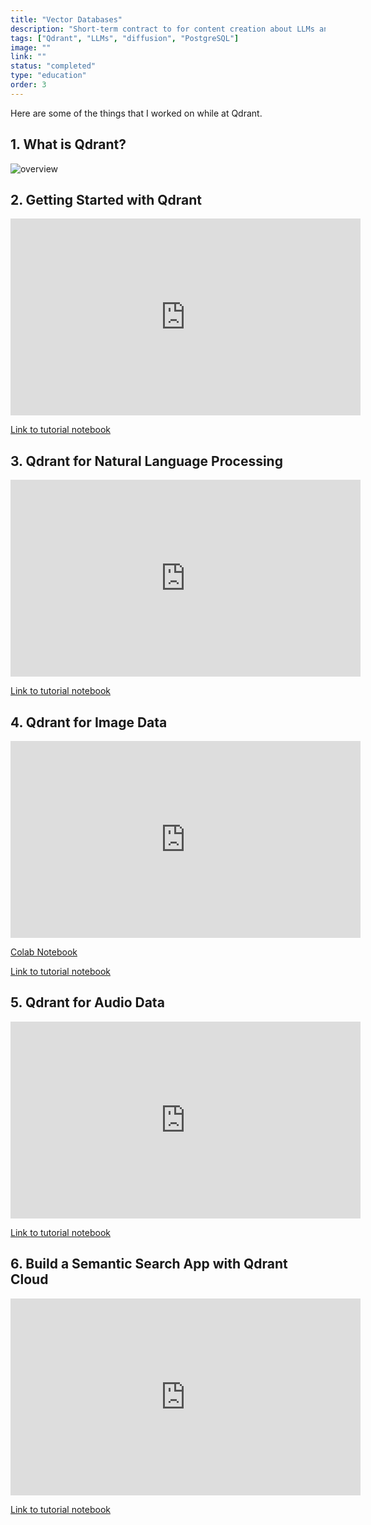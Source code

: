 ```yaml
---
title: "Vector Databases"
description: "Short-term contract to for content creation about LLMs and Vector Databases."
tags: ["Qdrant", "LLMs", "diffusion", "PostgreSQL"]
image: ""
link: ""
status: "completed"
type: "education"
order: 3
---
```


Here are some of the things that I worked on while at Qdrant.

## 1. What is Qdrant?

![overview](/images/qdrant_overview.gif)

## 2. Getting Started with Qdrant

<div class="flex justify-center">
  <iframe width="560" height="315" src="https://www.youtube.com/embed/LRcZ9pbGnno" frameborder="0" allow="accelerometer; autoplay; clipboard-write; encrypted-media; gyroscope; picture-in-picture" allowfullscreen></iframe>
</div>

[Link to tutorial notebook](https://github.com/qdrant/examples/tree/master/qdrant_101_getting_started)

## 3. Qdrant for Natural Language Processing

<div class="flex justify-center">
  <iframe width="560" height="315" src="https://www.youtube.com/embed/taYoJ-mKLUI" frameborder="0" allow="accelerometer; autoplay; clipboard-write; encrypted-media; gyroscope; picture-in-picture" allowfullscreen></iframe>
</div>

[Link to tutorial notebook](https://github.com/qdrant/examples/tree/master/qdrant_101_text_data)

## 4. Qdrant for Image Data

<div class="flex justify-center">
  <iframe width="560" height="315" src="https://www.youtube.com/embed/sNFmN16AM1o" frameborder="0" allow="accelerometer; autoplay; clipboard-write; encrypted-media; gyroscope; picture-in-picture" allowfullscreen></iframe>
</div>

[Colab Notebook](https://colab.research.google.com/github/qdrant/examples/blob/master/qdrant_101_image_data/04_qdrant_101_cv.ipynb)

[Link to tutorial notebook](https://github.com/qdrant/examples/tree/master/qdrant_101_image_data)


## 5. Qdrant for Audio Data

<div class="flex justify-center">
  <iframe width="560" height="315" src="https://www.youtube.com/embed/id5ql-Abq4Y" frameborder="0" allow="accelerometer; autoplay; clipboard-write; encrypted-media; gyroscope; picture-in-picture" allowfullscreen></iframe>
</div>

[Link to tutorial notebook](https://github.com/qdrant/examples/tree/master/qdrant_101_audio_data)


## 6. Build a Semantic Search App with Qdrant Cloud

<div class="flex justify-center">
  <iframe width="560" height="315" src="https://www.youtube.com/embed/_7UHWntKTbg" frameborder="0" allow="accelerometer; autoplay; clipboard-write; encrypted-media; gyroscope; picture-in-picture" allowfullscreen></iframe>
</div>

[Link to tutorial notebook](https://qdrant.tech/documentation/overview/)
